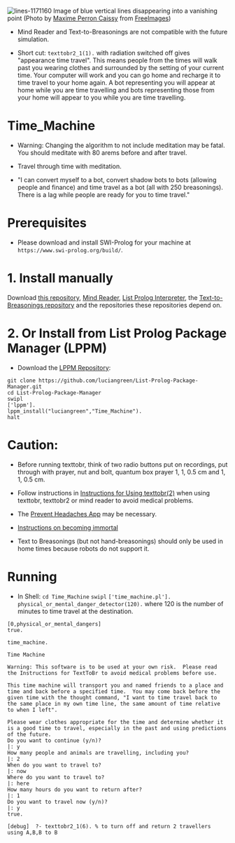 ![lines-1171160](https://user-images.githubusercontent.com/15845542/124043330-28198f00-da4e-11eb-8703-37e03cda6b73.jpg)
Image of blue vertical lines disappearing into a vanishing point (Photo by <a href="https://freeimages.com/photographer/shadowkill-45148">Maxime Perron Caissy</a> from <a href="https://freeimages.com">FreeImages</a>)

* Mind Reader and Text-to-Breasonings are not compatible with the future simulation.

* Short cut: `texttobr2_1(1).` with radiation switched off gives "appearance time travel".  This means people from the times will walk past you wearing clothes and surrounded by the setting of your current time.  Your computer will work and you can go home and recharge it to time travel to your home again.  A bot representing you will appear at home while you are time travelling and bots representing those from your home will appear to you while you are time travelling.

# Time_Machine

* Warning: Changing the algorithm to not include meditation may be fatal.  You should meditate with 80 arems before and after travel.
* Travel through time with meditation.

* "I can convert myself to a bot, convert shadow bots to bots (allowing people and finance) and time travel as a bot (all with 250 breasonings).  There is a lag while people are ready for you to time travel."

# Prerequisites

* Please download and install SWI-Prolog for your machine at `https://www.swi-prolog.org/build/`.

# 1. Install manually

Download <a href="http://github.com/luciangreen/Time_Machine/">this repository</a>, <a href="http://github.com/luciangreen/mindreader/">Mind Reader</a>, <a href="http://github.com/luciangreen/listprologinterpreter/">List Prolog Interpreter</a>,  the <a href="https://github.com/luciangreen/Text-to-Breasonings">Text-to-Breasonings repository</a> and the repositories these repositories depend on.

# 2. Or Install from List Prolog Package Manager (LPPM)

* Download the <a href="https://github.com/luciangreen/List-Prolog-Package-Manager">LPPM Repository</a>:

```
git clone https://github.com/luciangreen/List-Prolog-Package-Manager.git
cd List-Prolog-Package-Manager
swipl
['lppm'].
lppm_install("luciangreen","Time_Machine").
halt
```

# Caution:

* Before running texttobr, think of two radio buttons put on recordings, put through with prayer, nut and bolt, quantum box prayer 1, 1, 0.5 cm and 1, 1, 0.5 cm.

* Follow instructions in <a href="https://github.com/luciangreen/Text-to-Breasonings/blob/master/Instructions_for_Using_texttobr(2).pl.txt">Instructions for Using texttobr(2)</a> when using texttobr, texttobr2 or mind reader to avoid medical problems.

* The <a href="https://www.lucianacademy.com/apps/preventheadaches.html">Prevent Headaches App</a> may be necessary.

* <a href="Immortality.md">Instructions on becoming immortal</a>

* Text to Breasonings (but not hand-breasonings) should only be used in home times because robots do not support it.

# Running

* In Shell:
`cd Time_Machine`
`swipl`
`['time_machine.pl'].`
`physical_or_mental_danger_detector(120).`
where 120 is the number of minutes to time travel at the destination.
```
[0,physical_or_mental_dangers]
true.
```

`time_machine.`

```
Time Machine

Warning: This software is to be used at your own risk.  Please read the Instructions for TextToBr to avoid medical problems before use.

This time machine will transport you and named friends to a place and time and back before a specified time.  You may come back before the given time with the thought command, "I want to time travel back to the same place in my own time line, the same amount of time relative to when I left".

Please wear clothes appropriate for the time and determine whether it is a good time to travel, especially in the past and using predictions of the future.
Do you want to continue (y/n)?
|: y
How many people and animals are travelling, including you?
|: 2
When do you want to travel to?
|: now
Where do you want to travel to?
|: here
How many hours do you want to return after?
|: 1
Do you want to travel now (y/n)?
|: y
true.

[debug]  ?- texttobr2_1(6). % to turn off and return 2 travellers using A,B,B to B
```
